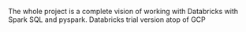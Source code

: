 The whole project is a complete vision of working with Databricks with Spark SQL and pyspark. Databricks trial version atop of GCP

